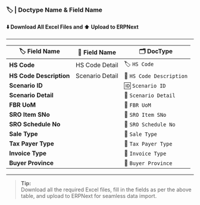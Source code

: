 ### 🏷️ | Doctype Name & Field Name

#### ⬇️ Download All Excel Files and ⬆️ Upload to ERPNext

---

| 🏷️ **Field Name**       | 📝 **Field Name**      |  🗂️ **DocType**           |
|-------------------------|-------------------------|--------------------------- |
| **HS Code**             |  HS Code Detail         | 🏷️ `HS Code`               |
| **HS Code Description** |  Scenario Detail        | 📄 `HS Code Description`   |
| **Scenario ID**         |                         | 🆔 `Scenario ID`           |
| **Scenario Detail**     |                         | 📄 `Scenario Detail`       |
| **FBR UoM**             |                         | 📏 `FBR UoM`               |
| **SRO Item SNo**        |                         | 🔢 `SRO Item SNo`          |
| **SRO Schedule No**     |                         | 📅 `SRO Schedule No`       |
| **Sale Type**           |                         | 🛒 `Sale Type`             |
| **Tax Payer Type**      |                         | 👤 `Tax Payer Type`        |
| **Invoice Type**        |                         | 🧾 `Invoice Type`          |
| **Buyer Province**      |                         | 🏢 `Buyer Province`        |

---

> **Tip:**  
> Download all the required Excel files, fill in the fields as per the above table, and upload to ERPNext for seamless data import.
